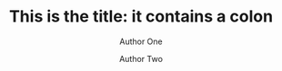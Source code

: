 ﻿---
title: 'This is the title: it contains a colon'
author:
- Author One
- Author Two
keywords: [nothing, nothingness]
secnumdepth: 2
papersize: a4
---
